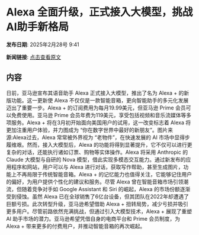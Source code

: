 # Alexa 全面升级，正式接入大模型，挑战AI助手新格局

**发布日期**: 2025年2月28号 9:41

**新闻链接**: [点击查看原文](https://www.aibase.com/zh/news/15820)

## 内容

日前，亚马逊宣布其语音助手 Alexa 正式接入大模型，推出了名为 Alexa + 的新版功能。这一更新使 Alexa 不仅仅是一款智能音箱，更向智能助手的多元化发展迈出了重要一步。Alexa + 的订阅费用为每月19.99美元，但亚马逊 Prime 会员可以免费使用。亚马逊 Prime 会员年费为119美元，享受包括视频和音乐流媒体等多项服务。Alexa + 将在3月初开始面向美国用户的试用，这一改变标志着 Alexa 将更加注重用户体验，并力图成为 “你在数字世界中最好的新朋友”。图片来源:Alexa过去，Alexa 常常被外界视为 “老物件”，在快速发展的 AI 市场中显得步履维艰。然而，接入大模型后，Alexa 的功能将得到显著提升，它不仅可以进行更复杂的对话，还能执行诸如订票、购物等实体操作。Alexa 将采用 Anthropic 的 Claude 大模型与自研的 Nova 模型，借此实现多模态交互能力。通过新发布的应用程序和网站，用户可以与 Alexa 进行对话，获取写作帮助，甚至生成图片，功能上不再局限于传统智能音箱。Alexa + 的记忆能力也值得关注，它能够记住用户的偏好，为用户提供个性化的建议和服务。尽管 Alexa 曾在智能音箱市场引领潮流，但随着竞争对手如 Google Assistant 和 Siri 的崛起，Alexa 的市场份额逐渐受到侵蚀。虽然 Alexa 已在全球销售了6亿台设备，但其团队在2022年却遭遇了巨额亏损。此次转型升级，亚马逊希望借助 Alexa + 扭转局势，减少亏损并吸引更多用户。尽管前路依然充满挑战，但通过引入大模型技术，Alexa + 展现了重塑 AI 助手市场的潜力。亚马逊希望凭借自身的电商平台和 Prime 会员制度，为 Alexa + 带来更多的付费用户，并推动智能音箱的再次崛起。
